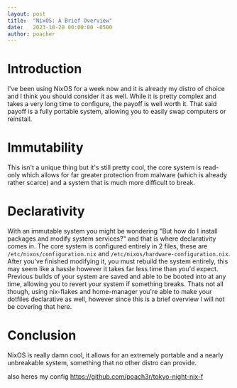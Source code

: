 ```yaml
---
layout: post
title:  "NixOS: A Brief Overview"
date:   2023-10-20 00:00:00 -0500
author: poacher
---
```


# Introduction

I've been using NixOS for a week now and it is already my distro of choice and I think you should consider it as well. While it is pretty complex and takes a very long time to configure, the payoff is well worth it. That said payoff is a fully portable system, allowing you to easily swap computers or reinstall.

# Immutability

This isn't a unique thing but it's still pretty cool, the core system is read-only which allows for far greater protection from malware (which is already rather scarce) and a system that is much more difficult to break.

# Declarativity

With an immutable system you might be wondering "But how do I install packages and modify system services?" and that is where declarativity comes in. The core system is configured entirely in 2 files, these are `/etc/nixos/configuration.nix` and `/etc/nixos/hardware-configuration.nix`. After you've finished modifying it, you must rebuild the system entirely, this may seem like a hassle however it takes far less time than you'd expect. Previous builds of your system are saved and able to be booted into at any time, allowing you to revert your system if something breaks. Thats not all though, using nix-flakes and home-manager you're able to make your dotfiles declarative as well, however since this is a brief overview I will not be covering that here.

# Conclusion

NixOS is really damn cool, it allows for an extremely portable and a nearly unbreakable system, something that no other distro can provide.

also heres my config https://github.com/poach3r/tokyo-night-nix-f
